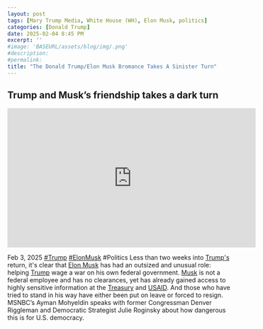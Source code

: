 ```yaml
---
layout: post
tags: [Mary Trump Media, White House (WH), Elon Musk, politics]
categories: [Donald Trump]
date: 2025-02-04 8:45 PM
excerpt: ''
#image: 'BASEURL/assets/blog/img/.png'
#description:
#permalink:
title: "The Donald Trump/Elon Musk Bromance Takes A Sinister Turn"
---
```



## Trump and Musk’s friendship takes a dark turn

<iframe width="560" height="315" src="https://www.youtube.com/embed/PVS_f3i2_Bo?si=Y_Xug1A5Ly4kwq3i" title="YouTube video player" frameborder="0" allow="accelerometer; autoplay; clipboard-write; encrypted-media; gyroscope; picture-in-picture; web-share" referrerpolicy="strict-origin-when-cross-origin" allowfullscreen></iframe>

Feb 3, 2025 [#Trump](https://www.whitehouse.gov/) [#ElonMusk](https://x.com/elonmusk/) #Politics
Less than two weeks into [Trump's](https://www.whitehouse.gov/) return, it's clear that [Elon Musk](https://x.com/elonmusk/) has had an outsized and unusual role: helping [Trump](https://www.whitehouse.gov/) wage a war on his own federal government. [Musk](https://x.com/elonmusk/) is not a federal employee and has no clearances, yet has already gained access to highly sensitive information at the [Treasury](https://home.treasury.gov/) and [USAID](https://www.usaid.gov/). And those who have tried to stand in his way have either been put on leave or forced to resign. MSNBC’s Ayman Mohyeldin speaks with former Congressman Denver Riggleman and Democratic Strategist Julie Roginsky about how dangerous this is for U.S. democracy.

